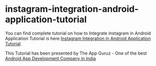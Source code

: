 # instagram-integration-android-application-tutorial

You can find complete tutorial on how to Integrate instagram in Android Application Tutorial is here [Instagram Integration in Android Application Tutorial](http://www.theappguruz.com/tutorial/instagram-integration-android-application-tutorial/).

This Tutorial has been presented by The App Guruz - One of the best [Android App Development Company in India](http://www.theappguruz.com/android-app-development/)
